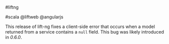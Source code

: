 #liftng

#scala @liftweb @angularjs

This release of lift-ng fixes a client-side error that occurs when a model returned from a service contains a `null` field.
This bug was likely introduced in *0.6.0*.